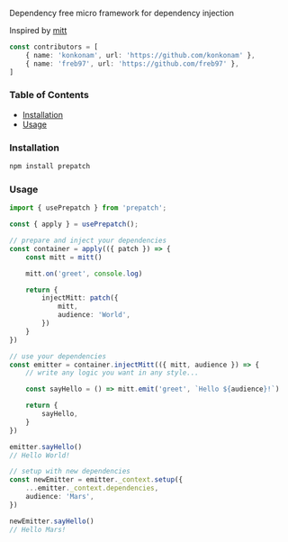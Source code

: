 Dependency free micro framework for dependency injection

Inspired by [mitt](https://github.com/developit/mitt)
```ts
const contributors = [
    { name: 'konkonam', url: 'https://github.com/konkonam' },
    { name: 'freb97', url: 'https://github.com/freb97' },
]
```

### Table of Contents
- [Installation](#installation)
- [Usage](#usage)

### Installation
```sh
npm install prepatch
```

### Usage
```ts
import { usePrepatch } from 'prepatch';

const { apply } = usePrepatch();

// prepare and inject your dependencies
const container = apply(({ patch }) => {
    const mitt = mitt()

    mitt.on('greet', console.log)

    return {
        injectMitt: patch({
            mitt,
            audience: 'World',
        })
    }
})

// use your dependencies
const emitter = container.injectMitt(({ mitt, audience }) => {
    // write any logic you want in any style...

    const sayHello = () => mitt.emit('greet', `Hello ${audience}!`)

    return {
        sayHello,
    }
})

emitter.sayHello()
// Hello World!

// setup with new dependencies
const newEmitter = emitter._context.setup({
    ...emitter._context.dependencies,
    audience: 'Mars',
})

newEmitter.sayHello()
// Hello Mars!
```